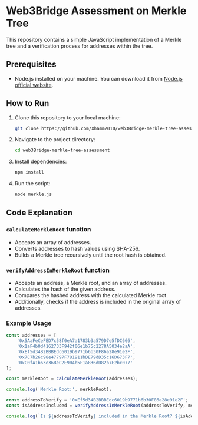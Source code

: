 # Web3Bridge Assessment on Merkle Tree

This repository contains a simple JavaScript implementation of a Merkle tree and a verification process for addresses within the tree.

## Prerequisites

- Node.js installed on your machine. You can download it from [Node.js official website](https://nodejs.org/).

## How to Run

1. Clone this repository to your local machine:

    ```bash
    git clone https://github.com/Xhamm2010/web3Bridge-merkle-tree-assessment.git
    ```

2. Navigate to the project directory:

    ```bash
    cd web3Bridge-merkle-tree-assessment
    ```

3. Install dependencies:

    ```bash
    npm install
    ```

4. Run the script:

    ```bash
    node merkle.js
    ```

## Code Explanation

### `calculateMerkleRoot` function

- Accepts an array of addresses.
- Converts addresses to hash values using SHA-256.
- Builds a Merkle tree recursively until the root hash is obtained.

### `verifyAddressInMerkleRoot` function

- Accepts an address, a Merkle root, and an array of addresses.
- Calculates the hash of the given address.
- Compares the hashed address with the calculated Merkle root.
- Additionally, checks if the address is included in the original array of addresses.

### Example Usage

```javascript
const addresses = [
    '0x5AaFeCeFED7c58f0eA7a1783b3a579D7e5fDC666',
    '0x1aF4b0d4162733F942f06e1b75c2278A5034e2aA',
    '0xEf5d34B2BBBEdc6019b9771b6b30F86a28e91e2F',
    '0x7C7b26c98e47797F781911bDE79dD35c16D673F7',
    '0xC0fA1b63e36BeC2E904b5F1a836dD82b7E2bc077'
];

const merkleRoot = calculateMerkleRoot(addresses);

console.log('Merkle Root:', merkleRoot);

const addressToVerify = '0xEf5d34B2BBBEdc6019b9771b6b30F86a28e91e2F';
const isAddressIncluded = verifyAddressInMerkleRoot(addressToVerify, merkleRoot, addresses);

console.log(`Is ${addressToVerify} included in the Merkle Root? ${isAddressIncluded}`);
